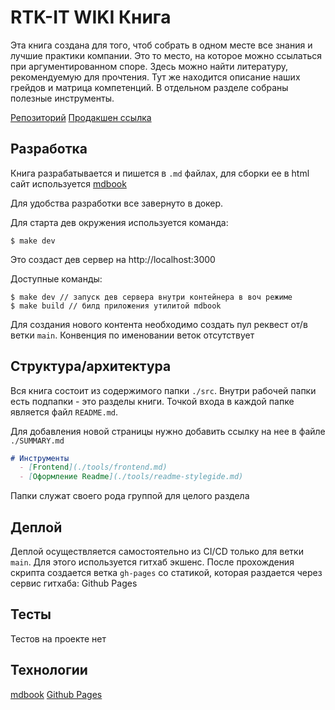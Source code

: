 # RTK-IT WIKI Книга
Эта книга создана для того, чтоб собрать в одном месте все знания и лучшие практики компании. Это то место, на которое можно ссылаться при аргументированном споре. Здесь можно найти литературу, рекомендуемую для прочтения. Тут же находится описание наших грейдов и матрица компетенций. В отдельном разделе собраны полезные инструменты.


[Репозиторий](https://github.com/rtkit-ulsk/rtk-wiki)
[Продакшен ссылка](https://rtkit-ulsk.github.io/rtk-wiki/roadmap/index.html)
## Разработка
Книга разрабатывается и пишется в `.md` файлах, для сборки ее в html сайт используется [mdbook](https://github.com/rust-lang/mdBook)

Для удобства разработки все завернуто в докер.

Для старта дев окружения используется команда:
```
$ make dev
```
Это создаст дев сервер на http://localhost:3000

Доступные команды:
```
$ make dev // запуск дев сервера внутри контейнера в воч режиме
$ make build // билд приложения утилитой mdbook
```
Для создания нового контента необходимо создать пул реквест от/в ветки `main`. Конвенция по именовании веток отсутствует

## Структура/архитектура
Вся книга состоит из содержимого папки `./src`.
Внутри рабочей папки есть подпапки - это разделы книги.
Точкой входа в каждой папке является файл `README.md`.

Для добавления новой страницы нужно добавить ссылку на нее в файле `./SUMMARY.md`
```md
# Инструменты
  - [Frontend](./tools/frontend.md)
  - [Оформление Readme](./tools/readme-stylegide.md)
```

Папки служат своего рода группой для целого раздела


## Деплой
Деплой осуществляется самостоятельно из CI/CD только для ветки `main`. Для этого используется гитхаб экшенс. После прохождения скрипта создается ветка `gh-pages` со статикой, которая раздается через сервис гитхаба: Github Pages

## Тесты
Тестов на проекте нет

## Технологии
[mdbook](https://github.com/rust-lang/mdBook)
[Github Pages](https://pages.github.com)
